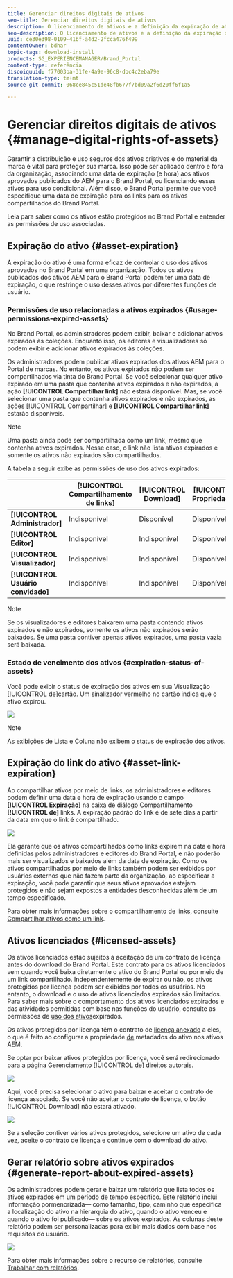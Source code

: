 ```yaml
---
title: Gerenciar direitos digitais de ativos
seo-title: Gerenciar direitos digitais de ativos
description: O licenciamento de ativos e a definição da expiração de ativos e links compartilhados garantem o uso controlado desses ativos e os protegem.
seo-description: O licenciamento de ativos e a definição da expiração de ativos e links compartilhados garantem o uso controlado desses ativos e os protegem.
uuid: ce30e398-0109-41bf-a4d2-2fcca476f499
contentOwner: bdhar
topic-tags: download-install
products: SG_EXPERIENCEMANAGER/Brand_Portal
content-type: referência
discoiquuid: f77003ba-31fe-4a9e-96c8-dbc4c2eba79e
translation-type: tm+mt
source-git-commit: 068ce845c51de48fb677f7bd09a2f6d20ff6f1a5

---
```



# Gerenciar direitos digitais de ativos {#manage-digital-rights-of-assets}

Garantir a distribuição e uso seguros dos ativos criativos e do material da marca é vital para proteger sua marca. Isso pode ser aplicado dentro e fora da organização, associando uma data de expiração (e hora) aos ativos aprovados publicados do AEM para o Brand Portal, ou licenciando esses ativos para uso condicional. Além disso, o Brand Portal permite que você especifique uma data de expiração para os links para os ativos compartilhados do Brand Portal.

Leia para saber como os ativos estão protegidos no Brand Portal e entender as permissões de uso associadas.

## Expiração do ativo {#asset-expiration}

A expiração do ativo é uma forma eficaz de controlar o uso dos ativos aprovados no Brand Portal em uma organização. Todos os ativos publicados dos ativos AEM para o Brand Portal podem ter uma data de expiração, o que restringe o uso desses ativos por diferentes funções de usuário.

### Permissões de uso relacionadas a ativos expirados {#usage-permissions-expired-assets}

No Brand Portal, os administradores podem exibir, baixar e adicionar ativos expirados às coleções. Enquanto isso, os editores e visualizadores só podem exibir e adicionar ativos expirados às coleções.

Os administradores podem publicar ativos expirados dos ativos AEM para o Portal de marcas. No entanto, os ativos expirados não podem ser compartilhados via tinta do Brand Portal. Se você selecionar qualquer ativo expirado em uma pasta que contenha ativos expirados e não expirados, a ação **[!UICONTROL Compartilhar link]** não estará disponível. Mas, se você selecionar uma pasta que contenha ativos expirados e não expirados, as ações [!UICONTROL Compartilhar] e **[!UICONTROL Compartilhar link]** estarão disponíveis.

>[!NOTE]
>
>Uma pasta ainda pode ser compartilhada como um link, mesmo que contenha ativos expirados. Nesse caso, o link não lista ativos expirados e somente os ativos não expirados são compartilhados.

A tabela a seguir exibe as permissões de uso dos ativos expirados:

|  | **[!UICONTROL Compartilhamento de links]** | **[!UICONTROL Download]** | **[!UICONTROL Propriedades]** | **[!UICONTROL Adicionar à coleção]** | **[!UICONTROL Excluir]** |
|---|---|---|---|---|---|
| **[!UICONTROL Administrador]** | Indisponível | Disponível | Disponível | Disponível | Disponível |
| **[!UICONTROL Editor]** | Indisponível | Indisponível | Disponível | Disponível | Indisponível |
| **[!UICONTROL Visualizador]** | Indisponível | Indisponível | Disponível | Disponível | Indisponível |
| **[!UICONTROL Usuário convidado]** | Indisponível | Indisponível | Disponível | Disponível | Indisponível |

>[!NOTE]
>
>Se os visualizadores e editores baixarem uma pasta contendo ativos expirados e não expirados, somente os ativos não expirados serão baixados. Se uma pasta contiver apenas ativos expirados, uma pasta vazia será baixada.

### Estado de vencimento dos ativos {#expiration-status-of-assets}

Você pode exibir o status de expiração dos ativos em sua Visualização [!UICONTROL de]cartão. Um sinalizador vermelho no cartão indica que o ativo expirou.

![](assets/expired_assets_cardview.png)

>[!NOTE]
>
>As exibições de Lista e Coluna não exibem o status de expiração dos ativos.

## Expiração do link do ativo {#asset-link-expiration}

Ao compartilhar ativos por meio de links, os administradores e editores podem definir uma data e hora de expiração usando o campo **[!UICONTROL Expiração]** na caixa de diálogo Compartilhamento **[!UICONTROL de]** links. A expiração padrão do link é de sete dias a partir da data em que o link é compartilhado.

![](assets/asset-link-sharing.png)

Ela garante que os ativos compartilhados como links expirem na data e hora definidas pelos administradores e editores do Brand Portal, e não poderão mais ser visualizados e baixados além da data de expiração. Como os ativos compartilhados por meio de links também podem ser exibidos por usuários externos que não fazem parte da organização, ao especificar a expiração, você pode garantir que seus ativos aprovados estejam protegidos e não sejam expostos a entidades desconhecidas além de um tempo especificado.

Para obter mais informações sobre o compartilhamento de links, consulte [Compartilhar ativos como um link](../using/brand-portal-link-share.md).

## Ativos licenciados {#licensed-assets}

Os ativos licenciados estão sujeitos à aceitação de um contrato de licença antes do download do Brand Portal. Este contrato para os ativos licenciados vem quando você baixa diretamente o ativo do Brand Portal ou por meio de um link compartilhado. Independentemente de expirar ou não, os ativos protegidos por licença podem ser exibidos por todos os usuários. No entanto, o download e o uso de ativos licenciados expirados são limitados. Para saber mais sobre o comportamento dos ativos licenciados expirados e das atividades permitidas com base nas funções do usuário, consulte as permissões de [uso dos ativos](../using/manage-digital-rights-of-assets.md#usage-permissions-expired-assets)expirados.

Os ativos protegidos por licença têm o contrato de [licença anexado](https://helpx.adobe.com/experience-manager/6-5/assets/using/drm.html#DigitalRightsManagementinAssets) a eles, o que é feito ao configurar a propriedade [de](https://helpx.adobe.com/experience-manager/6-5/assets/using/drm.html#DigitalRightsManagementinAssets) metadados do ativo nos ativos AEM.

Se optar por baixar ativos protegidos por licença, você será redirecionado para a página Gerenciamento [!UICONTROL de] direitos autorais.

![](assets/asset-copyright-mgmt.png)

Aqui, você precisa selecionar o ativo para baixar e aceitar o contrato de licença associado. Se você não aceitar o contrato de licença, o botão [!UICONTROL Download] não estará ativado.

![](assets/licensed-asset-download-2.png)

Se a seleção contiver vários ativos protegidos, selecione um ativo de cada vez, aceite o contrato de licença e continue com o download do ativo.

## Gerar relatório sobre ativos expirados {#generate-report-about-expired-assets}

Os administradores podem gerar e baixar um relatório que lista todos os ativos expirados em um período de tempo específico. Este relatório inclui informação pormenorizada— como tamanho, tipo, caminho que especifica a localização do ativo na hierarquia do ativo, quando o ativo venceu e quando o ativo foi publicado— sobre os ativos expirados. As colunas deste relatório podem ser personalizadas para exibir mais dados com base nos requisitos do usuário.

![](assets/assets-expired.png)

Para obter mais informações sobre o recurso de relatórios, consulte [Trabalhar com relatórios](../using/brand-portal-reports.md#work-with-reports).
